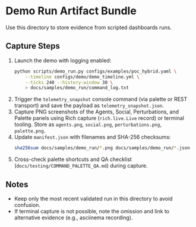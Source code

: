 # Demo Run Artifact Bundle

Use this directory to store evidence from scripted dashboards runs.

## Capture Steps
1. Launch the demo with logging enabled:
   ```bash
   python scripts/demo_run.py configs/examples/poc_hybrid.yaml \
       --timeline configs/demo/demo_timeline.yml \
       --ticks 240 --history-window 30 \
       > docs/samples/demo_run/command_log.txt
   ```
2. Trigger the `telemetry_snapshot` console command (via palette or REST transport) and save the payload as `telemetry_snapshot.json`.
3. Capture PNG screenshots of the Agents, Social, Perturbations, and Palette panels using Rich capture (`rich.live.Live` record) or terminal tooling. Store as `agents.png`, `social.png`, `perturbations.png`, `palette.png`.
4. Update `manifest.json` with filenames and SHA-256 checksums:
   ```bash
   sha256sum docs/samples/demo_run/*.png docs/samples/demo_run/*.json docs/samples/demo_run/command_log.txt >> docs/samples/demo_run/manifest.json
   ```
5. Cross-check palette shortcuts and QA checklist (`docs/testing/COMMAND_PALETTE_QA.md`) during capture.

## Notes
- Keep only the most recent validated run in this directory to avoid confusion.
- If terminal capture is not possible, note the omission and link to alternative evidence (e.g., asciinema recording).
